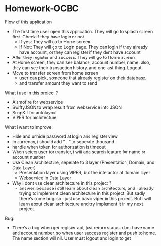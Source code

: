 # Homework-OCBC
Flow of this application
- The first time user open this application. They will go to splash screen first. Check if they have login or not
    - If yes: They will go to Home screen
    - If Not: They will go to Login page. They can login if they already have account, or they can register if they dont have account
- After they register and success. They will go to Home screen
- At Home screen, they can see balance, account number, name. also, they can see their transaction history. and one last thing. Logout
- Move to transfer screen from home screen
    - user can pick, someone that already register on their database.
    - and transfer amount they want to send

What i use in this project ?
- Alamofire for webservice
- SwiftyJSON to wrap result from webservice into JSON
- SnapKit for autolayout
- VIPER for architecture


What i want to improve:
- Hide and unhide password at login and register view
- In currency, i should add “ . “ to seperate thousand
- handle when token for authorization is timeout
- When select user for transfer,  i will add search feature for name or account number 
- Use Clean Architecture, seperate to 3 layer (Presentation, Domain, and Data Layer)
    - Presentation layer using VIPER, but the interactor at domain layer
    - Webservice in Data Layer
- Why i dont use clean architecture in this project ?
    - answer: because i still learn about clean architecture, and i already trying to implement clean architecture in this project. But sadly there’s some bug. so i       just use basic viper in this project. But i will learn about clean architecture and try implement it in my next project.

Bug:
- There’s a bug when get register api, just return status.  dont have name and account number. so when user success register and push to home. The name section will   nil. User must logout and login to get 

